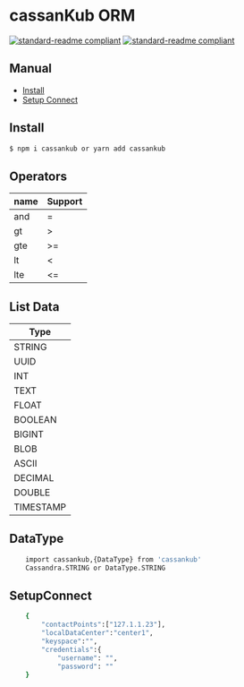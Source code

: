 # cassanKub ORM
[![standard-readme compliant](https://img.shields.io/badge/cassanKub-blue)](https://github.com/ez-kraivit/cassanKub) 
[![standard-readme compliant](https://img.shields.io/badge/cassandra-1000-rad)](https://github.com/ez-kraivit/cassanKub)

## Manual

- [Install](#Install)
- [Setup Connect](#SetupConnect)


## Install
```sh
$ npm i cassankub or yarn add cassankub
```

## Operators
|name | Support |
|------------ | ------------ |
|and   |  =  |
|gt    |  >  |
|gte   |  >= |
|lt    |  <  |
|lte   |  <= |


## List Data
| Type
|------------- |
| STRING |
| UUID |
| INT |
| TEXT |
| FLOAT |
| BOOLEAN |
| BIGINT |
| BLOB |
| ASCII |
| DECIMAL |
| DOUBLE |
| TIMESTAMP |
 
## DataType
```sh
    import cassankub,{DataType} from 'cassankub'
    Cassandra.STRING or DataType.STRING
```

## SetupConnect
```sh
    {
        "contactPoints":["127.1.1.23"],
        "localDataCenter":"center1",
        "keyspace":"",
        "credentials":{
            "username": "",
            "password": ""
    }
```
